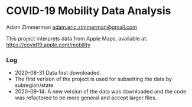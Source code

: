 # COVID-19 Mobility Data Analysis

Adam Zimmerman
adam.eric.zimmerman@gmail.com

This project interprets data from Apple Maps, available at:
https://covid19.apple.com/mobility

### Log

* 2020-08-31 Data first downloaded.
 * The first verison of the project is used for subsetting the data by subregion/state.
* 2020-09-14: A new version of the data was downloaded and the code was refactored to be more general and accept larger files.

